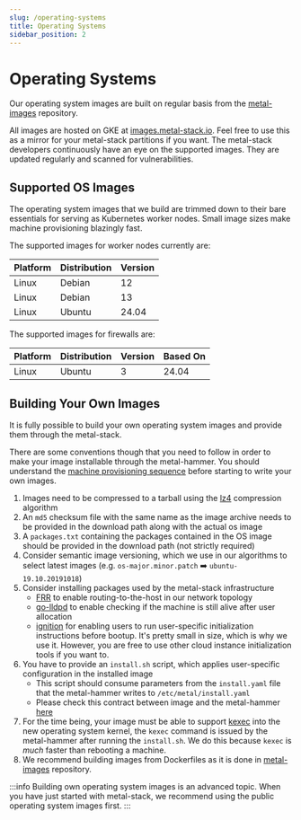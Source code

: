```yaml
---
slug: /operating-systems
title: Operating Systems
sidebar_position: 2
---
```


# Operating Systems

Our operating system images are built on regular basis from the [metal-images](https://github.com/metal-stack/metal-images) repository.

All images are hosted on GKE at [images.metal-stack.io](https://images.metal-stack.io). Feel free to use this as a mirror for your metal-stack partitions if you want. The metal-stack developers continuously have an eye on the supported images. They are updated regularly and scanned for vulnerabilities.

## Supported OS Images

The operating system images that we build are trimmed down to their bare essentials for serving as Kubernetes worker nodes. Small image sizes make machine provisioning blazingly fast.

The supported images for worker nodes currently are:

| Platform | Distribution | Version |
| :------- | :----------- | :------ |
| Linux    | Debian       | 12      |
| Linux    | Debian       | 13      |
| Linux    | Ubuntu       | 24.04   |

The supported images for firewalls are:

| Platform | Distribution | Version | Based On |
| :------- | :----------- | :------ | -------- |
| Linux    | Ubuntu       | 3       | 24.04    |

## Building Your Own Images

It is fully possible to build your own operating system images and provide them through the metal-stack.

There are some conventions though that you need to follow in order to make your image installable through the metal-hammer. You should understand the [machine provisioning sequence](../05-Concepts/01-architecture.md#machine-provisioning-sequence) before starting to write your own images.

1. Images need to be compressed to a tarball using the [lz4](https://de.wikipedia.org/wiki/LZ4) compression algorithm
1. An `md5` checksum file with the same name as the image archive needs to be provided in the download path along with the actual os image
1. A `packages.txt` containing the packages contained in the OS image should be provided in the download path (not strictly required)
1. Consider semantic image versioning, which we use in our algorithms to select latest images (e.g. `os-major.minor.patch` ➡️ `ubuntu-19.10.20191018`)
1. Consider installing packages used by the metal-stack infrastructure
   - [FRR](https://frrouting.org/) to enable routing-to-the-host in our network topology
   - [go-lldpd](https://github.com/metal-stack/go-lldpd) to enable checking if the machine is still alive after user allocation
   - [ignition](https://github.com/coreos/ignition) for enabling users to run user-specific initialization instructions before bootup. It's pretty small in size, which is why we use it. However, you are free to use other cloud instance initialization tools if you want to.
1. You have to provide an `install.sh` script, which applies user-specific configuration in the installed image
   - This script should consume parameters from the `install.yaml` file that the metal-hammer writes to `/etc/metal/install.yaml`
   - Please check this contract between image and the metal-hammer [here](https://github.com/metal-stack/metal-hammer/blob/v0.5.3/cmd/install.go#L27-L46)
1. For the time being, your image must be able to support [kexec](https://en.wikipedia.org/wiki/Kexec) into the new operating system kernel, the `kexec` command is issued by the metal-hammer after running the `install.sh`. We do this because `kexec` is _much_ faster than rebooting a machine.
1. We recommend building images from Dockerfiles as it is done in [metal-images](https://github.com/metal-stack/metal-images) repository.

:::info
Building own operating system images is an advanced topic. When you have just started with metal-stack, we recommend using the public operating system images first.
:::
